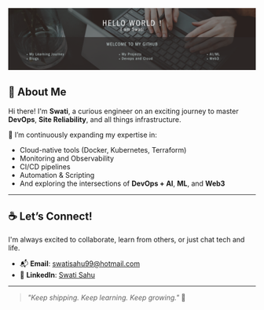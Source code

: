 <img src="https://github.com/Emerald2308/Emerald2308/blob/main/Banner_Image.png" alt="Hello world">

## 👋 About Me

Hi there! I'm **Swati**, a curious engineer on an exciting journey to master **DevOps**, **Site Reliability**, and all things infrastructure.

🌱 I’m continuously expanding my expertise in:
- Cloud-native tools (Docker, Kubernetes, Terraform)
- Monitoring and Observability
- CI/CD pipelines
- Automation & Scripting
- And exploring the intersections of **DevOps + AI**, **ML**, and **Web3**
  
---

## ☕ Let’s Connect!

I'm always excited to collaborate, learn from others, or just chat tech and life.

- 📬 **Email**: swatisahu99@hotmail.com  
- 💼 **LinkedIn**: [Swati Sahu](https://www.linkedin.com/in/swati-sahu-25b28918b)

---

> _"Keep shipping. Keep learning. Keep growing."_ 💚


